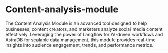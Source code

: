 # Content-analysis-module
 The Content Analysis Module is an advanced tool designed to help businesses, content creators, and marketers analyze social media content effectively. Leveraging the power of Langflow for AI-driven workflows and AstraDB for scalable data management, this module provides real-time insights into audience engagement, trends, and performance metrics.
